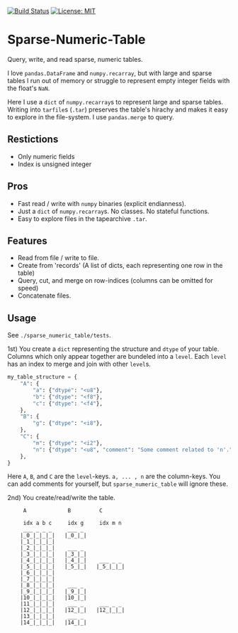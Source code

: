 [![Build Status](https://travis-ci.org/cherenkov-plenoscope/sparse_numeric_table.svg?branch=master)](https://travis-ci.org/cherenkov-plenoscope/sparse_numeric_table)
[![License: MIT](https://img.shields.io/badge/License-MIT-yellow.svg)](https://opensource.org/licenses/MIT)


Sparse-Numeric-Table
====================

Query, write, and read sparse, numeric tables.

I love ```pandas.DataFrame``` and ```numpy.recarray```, but with large and sparse tables I run out of memory or struggle to represent empty integer fields with the float's ```NaN```.

Here I use a ```dict``` of ```numpy.recarray```s to represent large and sparse tables.
Writing into ```tarfile```s (```.tar```) preserves the table's hirachy and makes it easy to explore in the file-system. I use ```pandas.merge``` to query.

Restictions
-----------
- Only numeric fields
- Index is unsigned integer

Pros
----
- Fast read / write with ```numpy``` binaries (explicit endianness).
- Just a ```dict``` of ```numpy.recarray```s. No classes. No stateful functions.
- Easy to explore files in the tapearchive ```.tar```.

Features
--------
- Read from file / write to file.
- Create from 'records' (A list of dicts, each representing one row in the table)
- Query, cut, and merge on row-indices (columns can be omitted for speed)
- Concatenate files.

Usage
-----
See ```./sparse_numeric_table/tests```.

1st) You create a ```dict``` representing the structure and ```dtype``` of your table.
Columns which only appear together are bundeled into a ```level```. Each ```level``` has an index to merge and join with other ```level```s.

```python
my_table_structure = {
    "A": {
        "a": {"dtype": "<u8"},
        "b": {"dtype": "<f8"},
        "c": {"dtype": "<f4"},
    },
    "B": {
        "g": {"dtype": "<i8"},
    },
    "C": {
        "m": {"dtype": "<i2"},
        "n": {"dtype": "<u8", "comment": "Some comment related to 'n'."},
    },
}
```
Here ```A```, ```B```, and ```C``` are the ```level```-keys. ```a, ... , n``` are the column-keys.
You can add comments for yourself, but ```sparse_numeric_table``` will ignore these.

2nd) You create/read/write the table.


```
     A             B         C

     idx a b c     idx g     idx m n
     ___ _ _ _     ___ _
    |_0_|_|_|_|   |_0_|_|
    |_1_|_|_|_|
    |_2_|_|_|_|    ___ _
    |_3_|_|_|_|   |_3_|_|
    |_4_|_|_|_|   |_4_|_|    ___ _ _
    |_5_|_|_|_|   |_5_|_|   |_5_|_|_|
    |_6_|_|_|_|
    |_7_|_|_|_|
    |_8_|_|_|_|    ___ _
    |_9_|_|_|_|   |_9_|_|
    |10_|_|_|_|   |10_|_|
    |11_|_|_|_|    ___ _     ___ _ _
    |12_|_|_|_|   |12_|_|   |12_|_|_|
    |13_|_|_|_|    ___ _
    |14_|_|_|_|   |14_|_|
```


